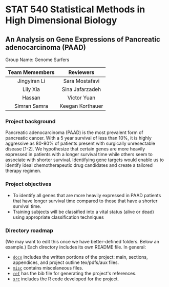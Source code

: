 STAT 540 Statistical Methods in High Dimensional Biology
=================================================

An Analysis on Gene Expressions of Pancreatic adenocarcinoma (PAAD)
--------------------------------------------------------------------------------

Group Name: Genome Surfers

| Team Memembers  |  Reviewers |
| :---: |  :---: |  
| Jingyiran Li |  Sara Mostafavi |
| Lily Xia |  Sina Jafarzadeh |
|  Hassan  |  Victor Yuan |
| Simran Samra |  Keegan Korthauer |


### Project background

Pancreatic adenocarcinoma (PAAD) is the most prevalent form of pancreatic cancer. With a 5 year survival of less than 10%, it is highly aggressive as 80-90% of patients present with surgically unresectable disease [1-2]. We hypothesize that certain genes are more heavily expressed in patients with a longer survival time while others seem to associate with shorter survival. Identifying gene targets would enable us to identify ideal chemotherapeutic drug candidates and create a tailored therapy regimen. 

### Project objectives

-   To identify all genes that are more heavily expressed in PAAD patients that have longer survival time compared to those that have a shorter survival time.
-   Training subjects will be classified into a vital status (alive or dead) using appropriate classification techniques


### Directory roadmap

(We may want to edit this once we have better-defined folders. Below an example.) Each directory includes its own README file. In general: 
* [`docs`](https://github.com/STAT540-UBC/Repo_team_Genome-Surfers_W2020/tree/master/docs) includes the written portions of the project: main, sections, appendices, and project outline tex/pdfs/aux files. 
* [`misc`](https://github.com/STAT540-UBC/Repo_team_Genome-Surfers_W2020/tree/master/misc) contains miscelaneous files. 
* [`ref`](https://github.com/STAT540-UBC/Repo_team_Genome-Surfers_W2020/tree/master/ref) has the bib file for generating the project's references. 
* [`src`](https://github.com/STAT540-UBC/Repo_team_Genome-Surfers_W2020/tree/master/src) includes the R code developed for the project.
